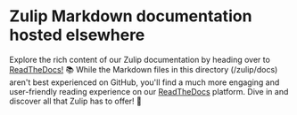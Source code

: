 # Zulip Markdown documentation hosted elsewhere

Explore the rich content of our Zulip documentation by heading over to [ReadTheDocs!](https://zulip.readthedocs.io/en/latest/index.html) 📚 While the Markdown files in this directory (/zulip/docs) aren't best experienced on GitHub, you'll find a much more engaging and user-friendly reading experience on our [ReadTheDocs](https://zulip.readthedocs.io/en/latest/index.html) platform. Dive in and discover all that Zulip has to offer! 🚀

